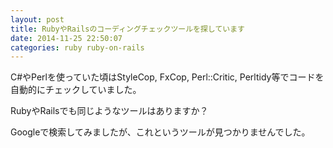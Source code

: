 ```yaml
---
layout: post
title: RubyやRailsのコーディングチェックツールを探しています
date: 2014-11-25 22:50:07
categories: ruby ruby-on-rails
---
```

<!-- {% raw %} -->
<p>C#やPerlを使っていた頃はStyleCop, FxCop, Perl::Critic, Perltidy等でコードを自動的にチェックしていました。</p>

<p>RubyやRailsでも同じようなツールはありますか？</p>

<p>Googleで検索してみましたが、これというツールが見つかりませんでした。</p>
<!-- {% endraw %} -->
